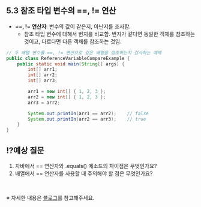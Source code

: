 ## 5.3 참조 타입 변수의 ==, != 연산

- **==, != 연산자**: 변수의 값이 같은지, 아닌지를 조사함.
    - 참조 타입 변수에 대해서 번지를 비교함. 번지가 같다면 동일한 객체를 참조하는 것이고, 다르다면 다른 객체를 참조하는 것임.

```java
// 두 배열 변수를 ==, != 연산으로 같은 배열을 참조하는지 검사하는 예제
public class ReferenceVariableCompareExample {
    public static void main(String[] args) {
        int[] arr1;
        int[] arr2;
        int[] arr3;

        arr1 = new int[] { 1, 2, 3 };
        arr2 = new int[] { 1, 2, 3 };
        arr3 = arr2;

        System.out.printIn(arr1 == arr2);    // false
        System.out.printIn(arr2 == arr3);    // true
    }
}
```

## ⁉️예상 질문

1. 자바에서 == 연산자와 .equals() 메소드의 차이점은 무엇인가요?
2. 배열에서 == 연산자를 사용할 때 주의해야 할 점은 무엇인가요?

&nbsp;

※ 자세한 내용은 [블로그](https://mandusitstudy.tistory.com/322)를 참고해주세요.